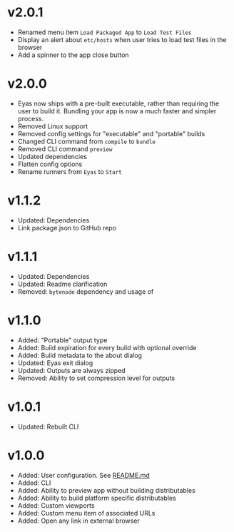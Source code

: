 # v2.0.1

- Renamed menu item `Load Packaged App` to `Load Test Files`
- Display an alert about `etc/hosts` when user tries to load test files in the browser
- Add a spinner to the app close button

# v2.0.0

- Eyas now ships with a pre-built executable, rather than requiring the user to build it. Bundling your app is now a much faster and simpler process.
- Removed Linux support
- Removed config settings for "executable" and "portable" builds
- Changed CLI command from `compile` to `bundle`
- Removed CLI command `preview`
- Updated dependencies
- Flatten config options
- Rename runners from `Eyas` to `Start`

# v1.1.2

- Updated: Dependencies
- Link package.json to GitHub repo

# v1.1.1

- Updated: Dependencies
- Updated: Readme clarification
- Removed: `bytenode` dependency and usage of

# v1.1.0

- Added: "Portable" output type
- Added: Build expiration for every build with optional override
- Added: Build metadata to the about dialog
- Updated: Eyas exit dialog
- Updated: Outputs are always zipped
- Removed: Ability to set compression level for outputs

# v1.0.1

- Updated: Rebuilt CLI

# v1.0.0

- Added: User configuration. See [README.md](README.md)
- Added: CLI
- Added: Ability to preview app without building distributables
- Added: Ability to build platform specific distributables
- Added: Custom viewports
- Added: Custom menu item of associated URLs
- Added: Open any link in external browser